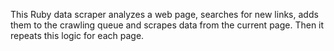 This Ruby data scraper analyzes a web page, searches for new links, 
adds them to the crawling queue and scrapes data from the current page. 
Then it repeats this logic for each page.

